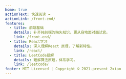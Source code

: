 ```yaml
---
home: true
actionText: 快速阅读 →
actionLink: /front-end/
features:
  - title: 前端基础
    details: 补齐纯前端的缺失知识，更从容地面对面试官。
    link: /front-end/
  - title: React学习
    details: 深入理解React 原理，了解新特性。
    link: /react/
  - title: LeetCode题解
    details: 理解算法原理，体系学习。
    link: /leetcode/
footer: MIT Licensed | Copyright © 2021-present 2xiao
---
```


<div style="text-align: center;">

</div>
